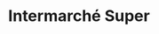 ---
title: "Intermarché Super"
url: /la-chapelle-saint-mesmin/intermarche-super/
shop: Supermarkt
---